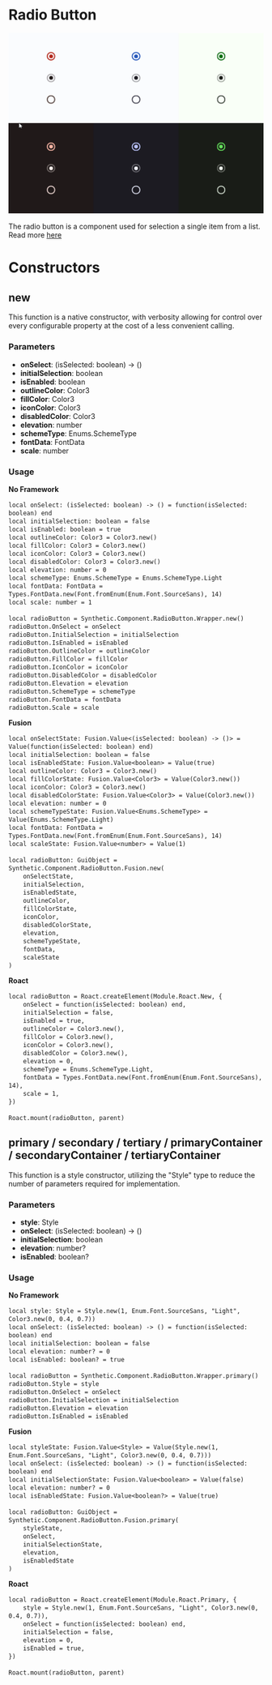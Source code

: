# Radio Button

![Preview](preview.gif)

The radio button is a component used for selection a single item from a list. Read more [here](https://m3.material.io/components/radio-button/overview)
# Constructors


## new
This function is a native constructor, with verbosity allowing for control over every configurable property at the cost of a less convenient calling.

### Parameters
- **onSelect**: (isSelected: boolean) -> ()
- **initialSelection**: boolean
- **isEnabled**: boolean
- **outlineColor**: Color3
- **fillColor**: Color3
- **iconColor**: Color3
- **disabledColor**: Color3
- **elevation**: number
- **schemeType**: Enums.SchemeType
- **fontData**: FontData
- **scale**: number


### Usage

**No Framework**
```luau
local onSelect: (isSelected: boolean) -> () = function(isSelected: boolean) end
local initialSelection: boolean = false
local isEnabled: boolean = true
local outlineColor: Color3 = Color3.new()
local fillColor: Color3 = Color3.new()
local iconColor: Color3 = Color3.new()
local disabledColor: Color3 = Color3.new()
local elevation: number = 0
local schemeType: Enums.SchemeType = Enums.SchemeType.Light
local fontData: FontData = Types.FontData.new(Font.fromEnum(Enum.Font.SourceSans), 14)
local scale: number = 1

local radioButton = Synthetic.Component.RadioButton.Wrapper.new()
radioButton.OnSelect = onSelect
radioButton.InitialSelection = initialSelection
radioButton.IsEnabled = isEnabled
radioButton.OutlineColor = outlineColor
radioButton.FillColor = fillColor
radioButton.IconColor = iconColor
radioButton.DisabledColor = disabledColor
radioButton.Elevation = elevation
radioButton.SchemeType = schemeType
radioButton.FontData = fontData
radioButton.Scale = scale
```

**Fusion**
```luau
local onSelectState: Fusion.Value<(isSelected: boolean) -> ()> = Value(function(isSelected: boolean) end)
local initialSelection: boolean = false
local isEnabledState: Fusion.Value<boolean> = Value(true)
local outlineColor: Color3 = Color3.new()
local fillColorState: Fusion.Value<Color3> = Value(Color3.new())
local iconColor: Color3 = Color3.new()
local disabledColorState: Fusion.Value<Color3> = Value(Color3.new())
local elevation: number = 0
local schemeTypeState: Fusion.Value<Enums.SchemeType> = Value(Enums.SchemeType.Light)
local fontData: FontData = Types.FontData.new(Font.fromEnum(Enum.Font.SourceSans), 14)
local scaleState: Fusion.Value<number> = Value(1)

local radioButton: GuiObject = Synthetic.Component.RadioButton.Fusion.new(
	onSelectState,
	initialSelection,
	isEnabledState,
	outlineColor,
	fillColorState,
	iconColor,
	disabledColorState,
	elevation,
	schemeTypeState,
	fontData,
	scaleState
)
```

**Roact**
```luau
local radioButton = Roact.createElement(Module.Roact.New, {
	onSelect = function(isSelected: boolean) end,
	initialSelection = false,
	isEnabled = true,
	outlineColor = Color3.new(),
	fillColor = Color3.new(),
	iconColor = Color3.new(),
	disabledColor = Color3.new(),
	elevation = 0,
	schemeType = Enums.SchemeType.Light,
	fontData = Types.FontData.new(Font.fromEnum(Enum.Font.SourceSans), 14),
	scale = 1,
})

Roact.mount(radioButton, parent)
```
## primary / secondary / tertiary / primaryContainer / secondaryContainer / tertiaryContainer
This function is a style constructor, utilizing the "Style" type to reduce the number of parameters required for implementation.

### Parameters
- **style**: Style
- **onSelect**: (isSelected: boolean) -> ()
- **initialSelection**: boolean
- **elevation**: number?
- **isEnabled**: boolean?


### Usage

**No Framework**
```luau
local style: Style = Style.new(1, Enum.Font.SourceSans, "Light", Color3.new(0, 0.4, 0.7))
local onSelect: (isSelected: boolean) -> () = function(isSelected: boolean) end
local initialSelection: boolean = false
local elevation: number? = 0
local isEnabled: boolean? = true

local radioButton = Synthetic.Component.RadioButton.Wrapper.primary()
radioButton.Style = style
radioButton.OnSelect = onSelect
radioButton.InitialSelection = initialSelection
radioButton.Elevation = elevation
radioButton.IsEnabled = isEnabled
```

**Fusion**
```luau
local styleState: Fusion.Value<Style> = Value(Style.new(1, Enum.Font.SourceSans, "Light", Color3.new(0, 0.4, 0.7)))
local onSelect: (isSelected: boolean) -> () = function(isSelected: boolean) end
local initialSelectionState: Fusion.Value<boolean> = Value(false)
local elevation: number? = 0
local isEnabledState: Fusion.Value<boolean?> = Value(true)

local radioButton: GuiObject = Synthetic.Component.RadioButton.Fusion.primary(
	styleState,
	onSelect,
	initialSelectionState,
	elevation,
	isEnabledState
)
```

**Roact**
```luau
local radioButton = Roact.createElement(Module.Roact.Primary, {
	style = Style.new(1, Enum.Font.SourceSans, "Light", Color3.new(0, 0.4, 0.7)),
	onSelect = function(isSelected: boolean) end,
	initialSelection = false,
	elevation = 0,
	isEnabled = true,
})

Roact.mount(radioButton, parent)
```